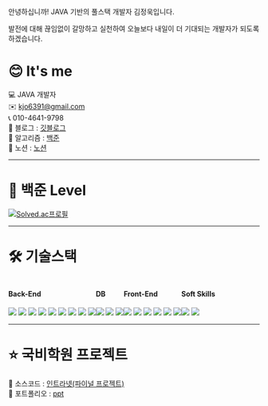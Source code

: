 <p>안녕하십니까! JAVA 기반의 풀스택 개발자 김정욱입니다.</p>
<p>발전에 대해 끊임없이 갈망하고 실천하여 오늘보다 내일이 더 기대되는 개발자가 되도록 하겠습니다.</p>

# 😊 It's me
💻 JAVA 개발자 <br>
✉️ kjo6391@gmail.com <br>
📞 010-4641-9798 <br>
🔗 블로그 : <a href="https://jungwook87.github.io/" target="_blank">깃블로그</a> <br>
💯 알고리즘 : <a href="https://jungwook87.github.io/categories/%EC%95%8C%EA%B3%A0%EB%A6%AC%EC%A6%98/" target="_blank">백준</a> <br>
🔗 노션 : <a href="https://great-innovation-deb.notion.site/182789b52a2441a5972d627d6e453e1e" target="_blank">노션</a>

<hr>

# 💯 백준 Level
[![Solved.ac프로필](http://mazassumnida.wtf/api/v2/generate_badge?boj=lucky6391)](https://solved.ac/profile/lucky6391)

<hr>

# 🛠️ 기술스택
<div style="display:flex; flex-direction:row;">
  <div>
    <h4>Back-End</h4>
    <img src="https://img.shields.io/badge/java-007396?style=for-the-badge&logo=java&logoColor=white"> 
    <img src="https://img.shields.io/badge/Spring Framewor-6DB33F?style=for-the-badge&logo=spring&logoColor=white">
    <img src="https://img.shields.io/badge/springsecurity-6DB33F?style=for-the-badge&logo=springsecurity&logoColor=white">
    <img src="https://img.shields.io/badge/maven-71A36?style=for-the-badge&logo=apachemaven&logoColor=white">
    <img src="https://img.shields.io/badge/Gradle-02303A?style=for-the-badge&logo=Gradle&logoColor=white">
    <img src="https://img.shields.io/badge/Gson-00FF00?style=for-the-badge&logo=google&logoColor=white">
    <img src="https://img.shields.io/badge/json-13B5EA?style=for-the-badge&logo=json&logoColor=white"> 
    <img src="https://img.shields.io/badge/mybatis-2E51A2?style=for-the-badge&logo=&logoColor=white">
    <img src="https://img.shields.io/badge/JPA-007396?style=for-the-badge&logo=&logoColor=white">
  </div>
  <div>
    <h4>DB</h4>
    <img src="https://img.shields.io/badge/oracle-F80000?style=for-the-badge&logo=oracle&logoColor=white">
    <img src="https://img.shields.io/badge/MySQL-4479A1?style=for-the-badge&logo=mysql&logoColor=white">
    <img src="https://img.shields.io/badge/mariadb-003545?style=for-the-badge&logo=mariadb&logoColor=white">
  </div>
  <div>
    <h4>Front-End</h4>
    <img src="https://img.shields.io/badge/html5-E34F26?style=for-the-badge&logo=html5&logoColor=white"> 
    <img src="https://img.shields.io/badge/css-1572B6?style=for-the-badge&logo=css3&logoColor=white"> 
    <img src="https://img.shields.io/badge/javascript-F7DF1E?style=for-the-badge&logo=javascript&logoColor=black">
    <img src="https://img.shields.io/badge/jquery-0769AD?style=for-the-badge&logo=jquery&logoColor=white">
    <img src="https://img.shields.io/badge/ajax-23C8D2?style=for-the-badge&logo=&logoColor=white">
    <img src="https://img.shields.io/badge/vue.js-4FC08D?style=for-the-badge&logo=vuedotjs&logoColor=white">
  </div>
  <div>
    <h4>Soft Skills</h4>
    <img src="https://img.shields.io/badge/github-232F3E?style=for-the-badge&logo=github&logoColor=white">
    <img src="https://img.shields.io/badge/SVN-F7DF1E?style=for-the-badge&logo=&logoColor=black">
  </div>
</div>

<hr>

# ⭐ 국비학원 프로젝트
🔗 소스코드 : <a href="https://github.com/JungWook87/Omen">인트라넷(파이널 프로젝트)</a> <br>
🔗 포트폴리오 : <a href="https://drive.google.com/file/d/18CBHADTQA3fgkkoxyJ0v5T6vHTrtr4KG/view">ppt</a>

